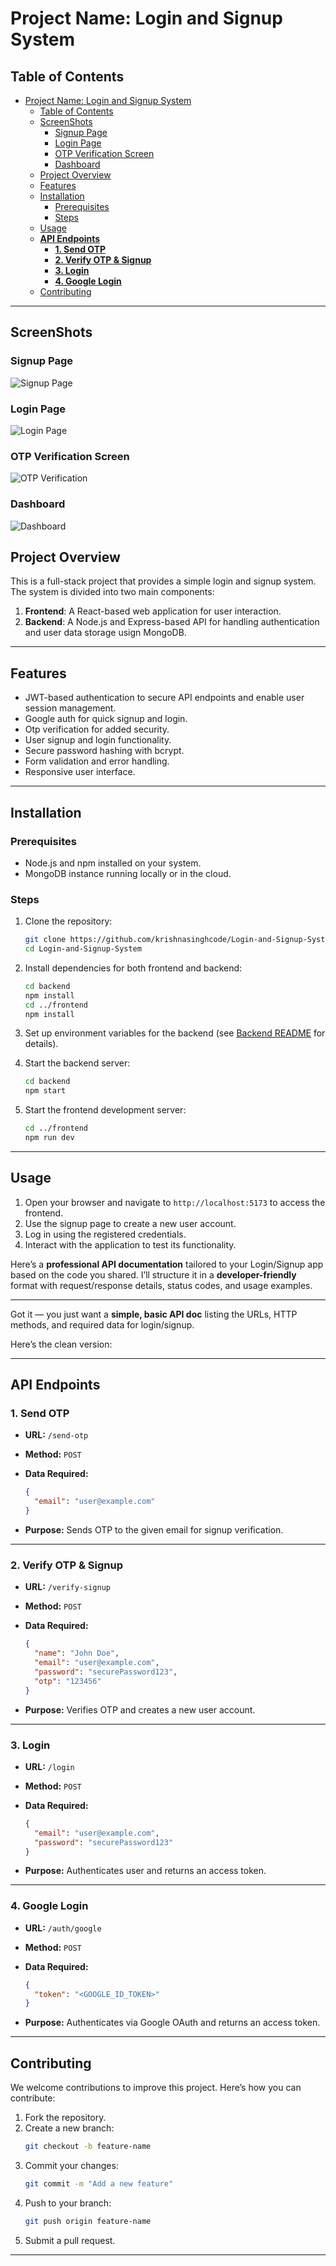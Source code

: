 # Project Name: Login and Signup System

## Table of Contents
- [Project Name: Login and Signup System](#project-name-login-and-signup-system)
  - [Table of Contents](#table-of-contents)
  - [ScreenShots](#screenshots)
    - [Signup Page](#signup-page)
    - [Login Page](#login-page)
    - [OTP Verification Screen](#otp-verification-screen)
    - [Dashboard](#dashboard)
  - [Project Overview](#project-overview)
  - [Features](#features)
  - [Installation](#installation)
    - [Prerequisites](#prerequisites)
    - [Steps](#steps)
  - [Usage](#usage)
  - [**API Endpoints**](#api-endpoints)
    - [**1. Send OTP**](#1-send-otp)
    - [**2. Verify OTP \& Signup**](#2-verify-otp--signup)
    - [**3. Login**](#3-login)
    - [**4. Google Login**](#4-google-login)
  - [Contributing](#contributing)

---
## ScreenShots
### Signup Page
![Signup Page](./screenshots/signup.png)

### Login Page
![Login Page](./screenshots/login.png)

### OTP Verification Screen
![OTP Verification](./screenshots/otpverification.png)

### Dashboard
![Dashboard](./screenshots/dashboard.png)


## Project Overview
This is a full-stack project that provides a simple login and signup system. The system is divided into two main components:

1. **Frontend**: A React-based web application for user interaction.
2. **Backend**: A Node.js and Express-based API for handling authentication and user data storage usign MongoDB.

---

## Features
- JWT-based authentication to secure API endpoints and enable user session management.
- Google auth for quick signup and login.
- Otp verification for added security.
- User signup and login functionality.
- Secure password hashing with bcrypt.
- Form validation and error handling.
- Responsive user interface.

---

## Installation
### Prerequisites
- Node.js and npm installed on your system.
- MongoDB instance running locally or in the cloud.

### Steps
1. Clone the repository:
   ```bash
   git clone https://github.com/krishnasinghcode/Login-and-Signup-System.git
   cd Login-and-Signup-System
   ```

2. Install dependencies for both frontend and backend:
   ```bash
   cd backend
   npm install
   cd ../frontend
   npm install
   ```

3. Set up environment variables for the backend (see [Backend README](./backend/README.md) for details).

4. Start the backend server:
   ```bash
   cd backend
   npm start
   ```

5. Start the frontend development server:
   ```bash
   cd ../frontend
   npm run dev
   ```

---

## Usage
1. Open your browser and navigate to `http://localhost:5173` to access the frontend.
2. Use the signup page to create a new user account.
3. Log in using the registered credentials.
4. Interact with the application to test its functionality.


Here’s a **professional API documentation** tailored to your Login/Signup app based on the code you shared.
I’ll structure it in a **developer-friendly** format with request/response details, status codes, and usage examples.

---

Got it — you just want a **simple, basic API doc** listing the URLs, HTTP methods, and required data for login/signup.

Here’s the clean version:

---

## **API Endpoints**

### **1. Send OTP**

* **URL:** `/send-otp`
* **Method:** `POST`
* **Data Required:**

  ```json
  {
    "email": "user@example.com"
  }
  ```
* **Purpose:** Sends OTP to the given email for signup verification.

---

### **2. Verify OTP & Signup**

* **URL:** `/verify-signup`
* **Method:** `POST`
* **Data Required:**

  ```json
  {
    "name": "John Doe",
    "email": "user@example.com",
    "password": "securePassword123",
    "otp": "123456"
  }
  ```
* **Purpose:** Verifies OTP and creates a new user account.

---

### **3. Login**

* **URL:** `/login`
* **Method:** `POST`
* **Data Required:**

  ```json
  {
    "email": "user@example.com",
    "password": "securePassword123"
  }
  ```
* **Purpose:** Authenticates user and returns an access token.

---

### **4. Google Login**

* **URL:** `/auth/google`
* **Method:** `POST`
* **Data Required:**

  ```json
  {
    "token": "<GOOGLE_ID_TOKEN>"
  }
  ```
* **Purpose:** Authenticates via Google OAuth and returns an access token.

---

## Contributing
We welcome contributions to improve this project. Here’s how you can contribute:

1. Fork the repository.
2. Create a new branch:
   ```bash
   git checkout -b feature-name
   ```
3. Commit your changes:
   ```bash
   git commit -m "Add a new feature"
   ```
4. Push to your branch:
   ```bash
   git push origin feature-name
   ```
5. Submit a pull request.

---
